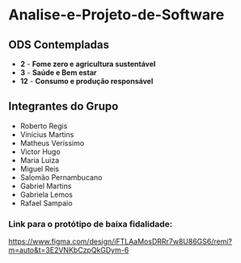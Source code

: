# Analise-e-Projeto-de-Software
## ODS Contempladas
- **2** - **Fome zero e agricultura sustentável**
- **3** - **Saúde e Bem estar**
- **12** - **Consumo e produção responsável**

## Integrantes do Grupo
- Roberto Regis
- Vinícius Martins
- Matheus Veríssimo
- Victor Hugo
- Maria Luiza
- Miguel Reis
- Salomão Pernambucano
- Gabriel Martins
- Gabriela Lemos 
- Rafael Sampaio




### Link para o protótipo de baixa fidalidade:
https://www.figma.com/design/iFTLAaMosDRRr7w8U86GS6/remi?m=auto&t=3E2VNKbCzpQkGDym-6

